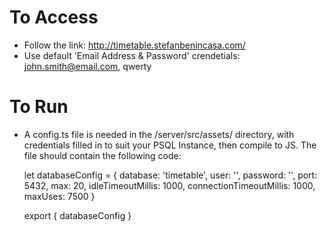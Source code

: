 # To Access
* Follow the link: http://timetable.stefanbenincasa.com/
* Use default 'Email Address & Password' crendetials: john.smith@email.com, qwerty

# To Run
* A config.ts file is needed in the /server/src/assets/ directory, with credentials filled in to suit your PSQL Instance, then compile to JS.
The file should contain the following code:

  let databaseConfig = { 
      database: 'timetable',
      user: '', 
      password: '', 
      port: 5432,
      max: 20, 
      idleTimeoutMillis: 1000,
      connectionTimeoutMillis: 1000,
      maxUses: 7500
    }
  
  export { databaseConfig }
